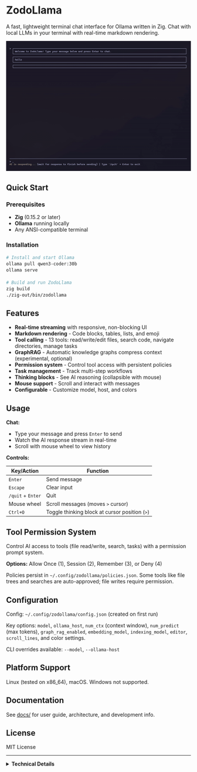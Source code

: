 # ZodoLlama

A fast, lightweight terminal chat interface for Ollama written in Zig. Chat with local LLMs in your terminal with real-time markdown rendering.

![ZodoLlama Demo](zodollamademo.gif)

## Quick Start

### Prerequisites

- **Zig** (0.15.2 or later)
- **Ollama** running locally
- Any ANSI-compatible terminal

### Installation

```bash
# Install and start Ollama
ollama pull qwen3-coder:30b
ollama serve

# Build and run ZodoLlama
zig build
./zig-out/bin/zodollama
```

## Features

- **Real-time streaming** with responsive, non-blocking UI
- **Markdown rendering** - Code blocks, tables, lists, and emoji
- **Tool calling** - 13 tools: read/write/edit files, search code, navigate directories, manage tasks
- **GraphRAG** - Automatic knowledge graphs compress context (experimental, optional)
- **Permission system** - Control tool access with persistent policies
- **Task management** - Track multi-step workflows
- **Thinking blocks** - See AI reasoning (collapsible with mouse)
- **Mouse support** - Scroll and interact with messages
- **Configurable** - Customize model, host, and colors

## Usage

**Chat:**
- Type your message and press `Enter` to send
- Watch the AI response stream in real-time
- Scroll with mouse wheel to view history

**Controls:**

| Key/Action | Function |
|------------|----------|
| `Enter` | Send message |
| `Escape` | Clear input |
| `/quit` + `Enter` | Quit |
| Mouse wheel | Scroll messages (moves `>` cursor) |
| `Ctrl+O` | Toggle thinking block at cursor position (`>`) |

## Tool Permission System

Control AI access to tools (file read/write, search, tasks) with a permission prompt system.

**Options:** Allow Once (1), Session (2), Remember (3), or Deny (4)

Policies persist in `~/.config/zodollama/policies.json`. Some tools like file trees and searches are auto-approved; file writes require permission.

## Configuration

Config: `~/.config/zodollama/config.json` (created on first run)

Key options: `model`, `ollama_host`, `num_ctx` (context window), `num_predict` (max tokens), `graph_rag_enabled`, `embedding_model`, `indexing_model`, `editor`, `scroll_lines`, and color settings.

CLI overrides available: `--model`, `--ollama-host`

## Platform Support

Linux (tested on x86_64), macOS. Windows not supported.

## Documentation

See [docs/](docs/README.md) for user guide, architecture, and development info.

## License

MIT License

---

<details>
<summary><strong>Technical Details</strong></summary>

**Architecture:**
- Multi-threaded streaming with thread-safe design
- Flicker-free rendering with smart viewport management
- Event-driven permission system with async tool execution
- Modular codebase (~12k lines of code, ~16k total with ZVDB integration)

**Markdown:** Headers, emphasis, links, lists, code blocks, tables, emoji

**History:** Evolved from ZigMark, a terminal markdown viewer

</details>
